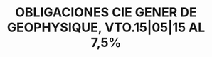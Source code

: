 ---
layout: asset
title: OBLIGACIONES CIE GENER DE GEOPHYSIQUE, VTO.15|05|15 AL 7,5%
isin: US204386AF39
---